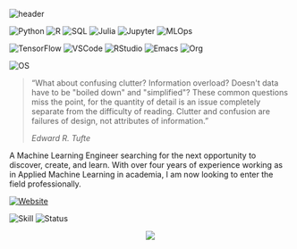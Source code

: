 ![header](https://capsule-render.vercel.app/api?type=rect&color=gradient&customColorList=(2,2,30)&height=1)

![Python](https://img.shields.io/badge/Python-Skilled-3776AB.svg?style=flat-square&logo=python&logoColor=white)
![R](https://img.shields.io/badge/R-Skilled-276DC3.svg?style=flat-square&logo=r&logoColor=white)
![SQL](https://img.shields.io/badge/SQL-Skilled-003B57.svg?style=flat-square&logo=sqlite&logoColor=white)
![Julia](https://img.shields.io/badge/Julia-Training-9558B2.svg?style=flat-square&logo=julia&logoColor=white)
![Jupyter](https://img.shields.io/badge/Jupyter-Fluent-F37626.svg?style=flat-square&logo=jupyter&logoColor=white)
![MLOps](https://img.shields.io/badge/W&B-Practitioner-FFBE00.svg?style=flat-square&logo=weightsandbiases&logoColor=white)

![TensorFlow](https://img.shields.io/badge/TensorFlow-Certified-FF6F00.svg?style=flat-square&logo=tensorflow&logoColor=white)
![VSCode](https://img.shields.io/badge/VSCode-Fluent-007ACC.svg?style=flat-square&logo=visualstudiocode&logoColor=white)
![RStudio](https://img.shields.io/badge/RStudio-Fluent-75AADB.svg?style=flat-square&logo=rstudio&logoColor=white)
![Emacs](https://img.shields.io/badge/Emacs-Daily%20Driver-7F5AB6.svg?style=flat-square&logo=gnuemacs&logoColor=white)
![Org](https://img.shields.io/badge/Org%20Mode-Bliss-77AA99.svg?style=flat-square&logo=org&logoColor=white)

![OS](https://img.shields.io/badge/NixOS-Daily%20Driver-5277C3.svg?style=flat-square&logo=nixos&logoColor=white)



> “What about confusing clutter? Information overload? Doesn't data have to be "boiled down" and "simplified"? These common questions miss the point, for the quantity of detail is an issue completely separate from the difficulty of reading. Clutter and confusion are failures of design, not attributes of information.” 
> 
> _Edward R. Tufte_


A Machine Learning Engineer searching for the next opportunity to discover, create, and learn. With over four years of experience working as in Applied Machine Learning in academia, I am now looking to enter the field professionally.

[![Website](https://img.shields.io/badge/Portfolio%20Website-Parkinson's%20Hyperparameter%20Tuning-181717.svg?style=flat-square&logo=github&logoColor=white)][Website]

![Skill](https://img.shields.io/badge/Lead%20Technical%20Engineer-000000.svg?style=flat-square)
![Status](https://img.shields.io/badge/Full%20Time-FF0000.svg?style=flat-square)

[Website]: https://umbertofasci.github.io/

<p align="center">
  <img src="https://capsule-render.vercel.app/api?type=waving&color=gradient&customColorList=(2,2,30)&height=70&section=footer"/>
</p>
